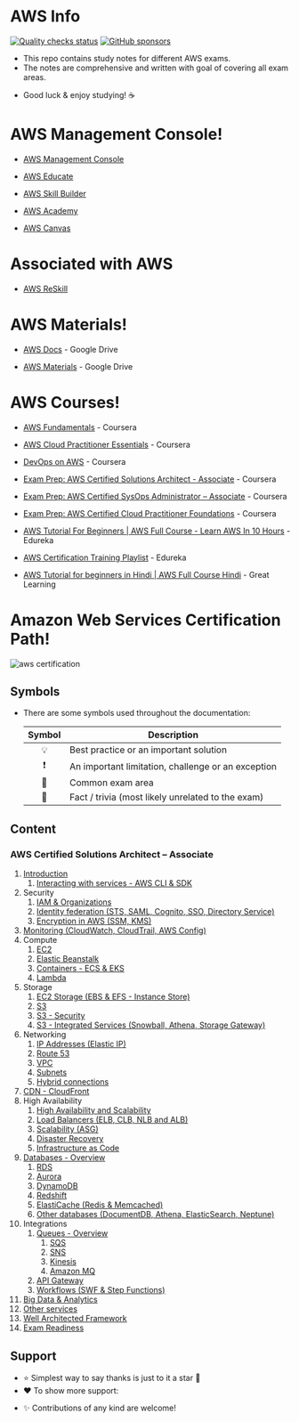 # AWS Info

[![Quality checks status](https://github.com/undergroundwires/AWS-in-bullet-points/workflows/Quality%20checks/badge.svg)](https://github.com/undergroundwires/AWS-in-bullet-points/actions)
[![GitHub sponsors](https://undergroundwires.dev/img/badges/donate/flat.svg)](https://undergroundwires.dev/donate?project=AWS-in-bullet-points)

- This repo contains study notes for different AWS exams.
- The notes are comprehensive and written with goal of covering all exam areas.
 <!-- - I passed the exam with 956/1000 score with these notes. -->
- Good luck & enjoy studying! ☕

# AWS Management Console!

- [AWS Management Console](https://aws.amazon.com/console/)

- [AWS Educate](https://aws.amazon.com/education/awseducate/)

- [AWS Skill Builder](https://explore.skillbuilder.aws/learn)

- [AWS Academy](https://aws.amazon.com/training/awsacademy/)

- [AWS Canvas](https://awsacademy.instructure.com/login/canvas)


# Associated with AWS

- [AWS ReSkill](https://awsreskill.com/)


# AWS Materials!

- [AWS Docs](https://docs.aws.amazon.com/) - Google Drive

- [AWS Materials](https://drive.google.com/drive/folders/1Qn4Jy6foOzA2YM2VVLpgwaeVoe4E5Aan) - Google Drive


# AWS Courses!

- [AWS Fundamentals](https://www.coursera.org/specializations/aws-fundamentals) - Coursera

- [AWS Cloud Practitioner Essentials](https://www.coursera.org/learn/aws-cloud-practitioner-essentials) - Coursera

- [DevOps on AWS](https://www.coursera.org/specializations/aws-devops) - Coursera

- [Exam Prep: AWS Certified Solutions Architect - Associate](https://www.coursera.org/learn/aws-certified-solutions-architect-associate) - Coursera

- [Exam Prep: AWS Certified SysOps Administrator – Associate](https://www.coursera.org/learn/exam-prep-aws-sysops-administrator) - Coursera

- [Exam Prep: AWS Certified Cloud Practitioner Foundations](https://www.coursera.org/learn/cloud-practitioner-exam-prep) - Coursera

- [AWS Tutorial For Beginners | AWS Full Course - Learn AWS In 10 Hours](https://www.youtube.com/watch?v=k1RI5locZE4&t=3322s) - Edureka

- [AWS Certification Training Playlist](https://www.youtube.com/watch?v=k1RI5locZE4&list=PL9ooVrP1hQOFWxRJcGdCot7AgJu29SVV3) - Edureka

- [AWS Tutorial for beginners in Hindi | AWS Full Course Hindi](https://www.youtube.com/watch?v=dDN-t69sa3U&list=PLsAO7PraCa7SdNPna4cOeWr3_RIqN7AWj) - Great Learning

# Amazon Web Services Certification Path!

![aws certification](https://user-images.githubusercontent.com/75237577/190324245-73340a3d-2a6b-4cff-b364-ee7cc63446c7.png)




## Symbols

- There are some symbols used throughout the documentation:

  | Symbol | Description |
  |:------:|-------------|
  | 💡 | Best practice or an important solution |
  | ❗ | An important limitation, challenge or an exception |
  | 📝 | Common exam area |
  | 🤗 | Fact / trivia (most likely unrelated to the exam) |

## Content

### AWS Certified Solutions Architect – Associate

1. [Introduction](./saa/1.%20Introduction.md)
   1. [Interacting with services - AWS CLI & SDK](./saa/1.1.%20Interacting%20with%20services%20-%20AWS%20CLI%20&%20SDK.md)
2. Security
   1. [IAM & Organizations](./saa/2.1.%20Security%20-%20IAM%20&%20Organizations.md)
   2. [Identity federation (STS, SAML, Cognito, SSO, Directory Service)](./saa/2.2.%20Security%20-%20Identity%20federation%20(STS,%20SAML,%20Cognito,%20SSO,%20Directory%20Service).md)
   3. [Encryption in AWS (SSM, KMS)](./saa/2.3.%20Security%20-%20Encryption%20in%20AWS%20(SSM,%20KMS).md)
3. [Monitoring (CloudWatch, CloudTrail, AWS Config)](./saa/3.%20Monitoring%20-%20CloudWatch,%20CloudTrail,%20AWS%20Config.md)
4. Compute
   1. [EC2](./saa/4.1.%20Compute%20-%20EC2.md)
   2. [Elastic Beanstalk](./saa/4.2.%20Compute%20-%20Elastic%20Beanstalk.md)
   3. [Containers - ECS & EKS](./saa/4.3.%20Compute%20-%20Containers%20-%20ECS%20&%20EKS.md)
   4. [Lambda](./saa/4.4.%20Compute%20-%20Lambda.md)
5. Storage
   1. [EC2 Storage (EBS & EFS - Instance Store)](./saa/5.1.%20Storage%20-%20EC2%20Storage%20(EBS%20&%20EFS%20&%20Instance%20Store).md)
   2. [S3](./saa/5.2.%20Storage%20-%20S3.md)
   3. [S3 - Security](./saa/5.3.%20Storage%20-%20S3%20-%20Security.md)
   4. [S3 - Integrated Services (Snowball, Athena, Storage Gateway)](./saa/5.4.%20Storage%20-%20S3%20Integrated%20Services%20(Snowball,%20Athena,%20Storage%20Gateway).md)
6. Networking
   1. [IP Addresses (Elastic IP)](./saa/6.1%20Networking%20-%20IP%20Addresses%20(Elastic%20IP).md)
   2. [Route 53](./saa/6.2.%20Networking%20-%20Route%2053.md)
   3. [VPC](./saa/6.3.%20Networking%20-%20VPC.md)
   4. [Subnets](./saa/6.4.%20Networking%20-%20VPC%20-%20Subnets.md)
   5. [Hybrid connections](./saa/6.5.%20Networking%20-%20Hybrid%20connections.md)
7. [CDN - CloudFront](./saa/7.%20CDN%20-%20CloudFront.md)
8. High Availability
   1. [High Availability and Scalability](./saa/8.1.%20High%20Availability%20-%20High%20Availability%20and%20Scalability.md)
   2. [Load Balancers (ELB, CLB, NLB and ALB)](./ssa/../saa/8.2.%20High%20Availability%20-%20Load%20Balancers%20(ELB,%20CLB,%20NLB%20and%20ALB).md)
   3. [Scalability (ASG)](./saa/8.3.%20High%20Availability%20-%20Scalability%20(ASG).md)
   4. [Disaster Recovery](./saa/8.4.%20High%20Availability%20-%20Disaster%20Recovery.md)
   5. [Infrastructure as Code](./saa/8.5.%20High%20Availability%20-%20Infrastructure%20as%20Code.md)
9. [Databases - Overview](./saa/9.%20Databases%20-%20Overview.md)
   1. [RDS](./saa/9.1.%20Databases%20-%20RDS.md)
   2. [Aurora](./saa/9.2.%20Databases%20-%20Aurora.md)
   3. [DynamoDB](./saa/9.3.%20Databases%20-%20DynamoDB.md)
   4. [Redshift](./saa/9.4.%20Databases%20-%20Redshift.md)
   5. [ElastiCache (Redis & Memcached)](./saa/9.5.%20Databases%20-%20ElastiCache%20(Redis%20&%20Memcached).md)
   6. [Other databases (DocumentDB, Athena, ElasticSearch, Neptune)](./saa/9.6.%20Databases%20-%20Other%20databases%20(DocumentDB,%20Athena,%20ElasticSearch,%20Neptune).md)
10. Integrations
    1. [Queues - Overview](./saa/10.1.%20Integrations%20-%20Queues%20-%20Overview.md)
       1. [SQS](./saa/10.1.1.%20Integrations%20-%20Queues%20-%20SQS.md)
       2. [SNS](./saa/10.1.2.%20Integrations%20-%20Queues%20-%20SNS.md)
       3. [Kinesis](./saa/10.1.3.%20Integrations%20-%20Queues%20-%20Kinesis.md)
       4. [Amazon MQ](./saa/10.1.4.%20Integrations%20-%20Queues%20-%20Amazon%20MQ.md)
    2. [API Gateway](./saa/10.2.%20Integrations%20-%20API%20Gateway.md)
    3. [Workflows (SWF & Step Functions)](./saa/10.3.%20Integrations%20-%20Workflows%20-%20SWF%20&%20Step%20Functions.md)
11. [Big Data & Analytics](./saa/11.%20Big%20Data%20&%20Data%20Analytics.md)
12. [Other services](./saa/12.%20Other%20services.md)
13. [Well Architected Framework](./saa/13.%20Well%20Architected%20Framework.md)
14. [Exam Readiness](./saa/14.%20Exam%20Readiness.md)

## Support

- ⭐️ Simplest way to say thanks is just to it a star 🤩
- ❤️ To show more support:
 <!-- - ☕️ [buy me a coffee](https://buymeacoffee.com/undergroundwire)
  - 👏🏿 [sponsor me](https://github.com/sponsors/undergroundwires)
  - 🎈 [donate using another way](https://undergroundwires.dev/donate) -->
- ✨ Contributions of any kind are welcome!


